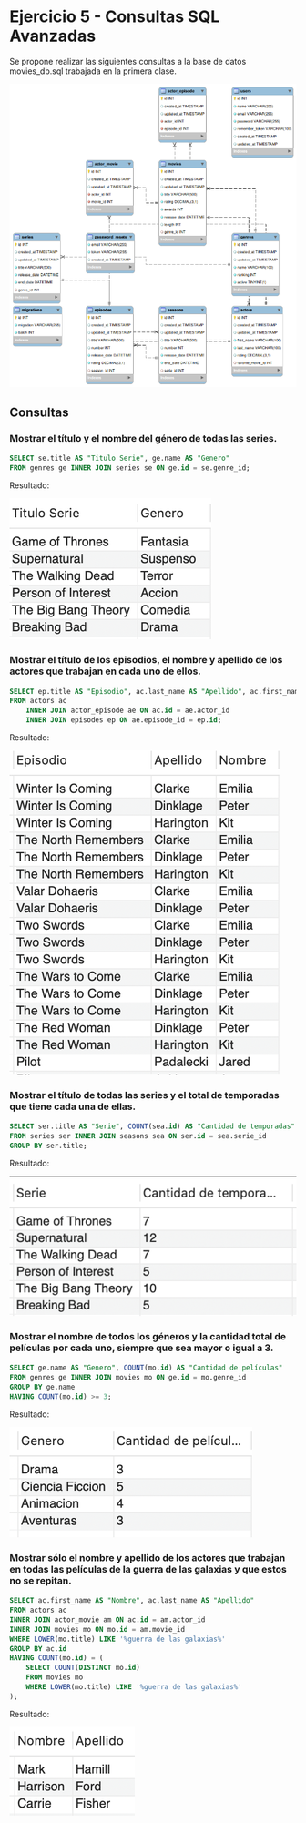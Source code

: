 # Ejercicio 5 - Consultas SQL Avanzadas

Se propone realizar las siguientes consultas a la base de datos movies_db.sql trabajada en la primera clase.

![Modelo Lógico](images/Diagrama-BD-Movies.png)

## Consultas

### Mostrar el título y el nombre del género de todas las series.

```sql
SELECT se.title AS "Titulo Serie", ge.name AS "Genero"
FROM genres ge INNER JOIN series se ON ge.id = se.genre_id;
```

Resultado:

![Resultado de la consulta 1](images/Consulta_1.png)

### Mostrar el título de los episodios, el nombre y apellido de los actores que trabajan en cada uno de ellos.

```sql
SELECT ep.title AS "Episodio", ac.last_name AS "Apellido", ac.first_name AS "Nombre"
FROM actors ac
    INNER JOIN actor_episode ae ON ac.id = ae.actor_id
    INNER JOIN episodes ep ON ae.episode_id = ep.id;
```

Resultado:

![Resultado de la consulta 2](images/Consulta_2.png)

### Mostrar el título de todas las series y el total de temporadas que tiene cada una de ellas.

```sql
SELECT ser.title AS "Serie", COUNT(sea.id) AS "Cantidad de temporadas"
FROM series ser INNER JOIN seasons sea ON ser.id = sea.serie_id
GROUP BY ser.title;
```

Resultado:

![Resultado de la consulta 3](images/Consulta_3.png)

### Mostrar el nombre de todos los géneros y la cantidad total de películas por cada uno, siempre que sea mayor o igual a 3.

```sql
SELECT ge.name AS "Genero", COUNT(mo.id) AS "Cantidad de películas"
FROM genres ge INNER JOIN movies mo ON ge.id = mo.genre_id
GROUP BY ge.name
HAVING COUNT(mo.id) >= 3;
```

Resultado:

![Resultado de la consulta 4](images/Consulta_4.png)

### Mostrar sólo el nombre y apellido de los actores que trabajan en todas las películas de la guerra de las galaxias y que estos no se repitan.

```sql
SELECT ac.first_name AS "Nombre", ac.last_name AS "Apellido"
FROM actors ac
INNER JOIN actor_movie am ON ac.id = am.actor_id
INNER JOIN movies mo ON mo.id = am.movie_id
WHERE LOWER(mo.title) LIKE '%guerra de las galaxias%'
GROUP BY ac.id
HAVING COUNT(mo.id) = (
    SELECT COUNT(DISTINCT mo.id)
    FROM movies mo
    WHERE LOWER(mo.title) LIKE '%guerra de las galaxias%'
);
```

Resultado:

![Resultado de la consulta 5](images/Consulta_5.png)


